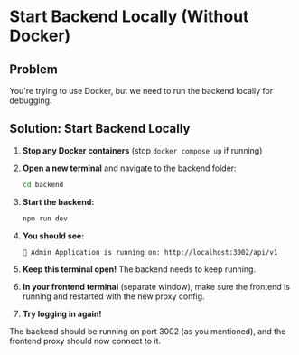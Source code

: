 # Start Backend Locally (Without Docker)

## Problem

You're trying to use Docker, but we need to run the backend locally for debugging.

## Solution: Start Backend Locally

1. **Stop any Docker containers** (stop `docker compose up` if running)

2. **Open a new terminal** and navigate to the backend folder:

   ```bash
   cd backend
   ```

3. **Start the backend:**

   ```bash
   npm run dev
   ```

4. **You should see:**

   ```
   🚀 Admin Application is running on: http://localhost:3002/api/v1
   ```

5. **Keep this terminal open!** The backend needs to keep running.

6. **In your frontend terminal** (separate window), make sure the frontend is running and restarted with the new proxy config.

7. **Try logging in again!**

The backend should be running on port 3002 (as you mentioned), and the frontend proxy should now connect to it.

